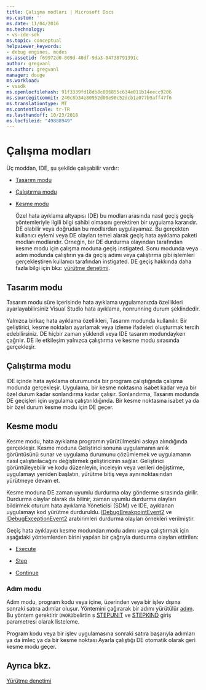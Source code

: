 ```yaml
---
title: Çalışma modları | Microsoft Docs
ms.custom: ''
ms.date: 11/04/2016
ms.technology:
- vs-ide-sdk
ms.topic: conceptual
helpviewer_keywords:
- debug engines, modes
ms.assetid: f69972d0-809d-40df-9da3-04738791391c
author: gregvanl
ms.author: gregvanl
manager: douge
ms.workload:
- vssdk
ms.openlocfilehash: 91f3339fd18db8c006855c634e011b14eecc9206
ms.sourcegitcommit: 240c8b34e80952d00e90c52dcb1a077b9aff47f6
ms.translationtype: MT
ms.contentlocale: tr-TR
ms.lasthandoff: 10/23/2018
ms.locfileid: "49888949"
---
```

# <a name="operational-modes"></a>Çalışma modları
Üç moddan, IDE, şu şekilde çalışabilir vardır:  
  
- [Tasarım modu](#vsconoperationalmodesanchor1)  
  
- [Çalıştırma modu](#vsconoperationalmodesanchor2)  
  
- [Kesme modu](#vsconoperationalmodesanchor3)  
  
  Özel hata ayıklama altyapısı (DE) bu modları arasında nasıl geçiş geçiş yöntemleriyle ilgili bilgi sahibi olmasını gerektiren bir uygulama kararıdır. DE olabilir veya doğrudan bu modlardan uygulayamaz. Bu gerçekten kullanıcı eylemi veya DE olayları temel alarak geçiş hata ayıklama paketi modları modlarıdır. Örneğin, bir DE durdurma olayından tarafından kesme modu için çalışma moduna geçiş instigated. Sonu modunda veya adım modunda çalıştırın ya da geçiş adımı veya çalıştırma gibi işlemleri gerçekleştiren kullanıcı tarafından instigated. DE geçiş hakkında daha fazla bilgi için bkz: [yürütme denetimi](../../extensibility/debugger/control-of-execution.md).  
  
##  <a name="vsconoperationalmodesanchor1"></a> Tasarım modu  
 Tasarım modu süre içerisinde hata ayıklama uygulamanızda özellikleri ayarlayabilirsiniz Visual Studio hata ayıklama, nonrunning durum şeklindedir.  
  
 Yalnızca birkaç hata ayıklama özellikleri, Tasarım modunda kullanılır. Bir geliştirici, kesme noktaları ayarlamak veya izleme ifadeleri oluşturmak tercih edebilirsiniz. DE hiçbir zaman yüklendi veya IDE tasarım modundayken çağrılır. DE ile etkileşim yalnızca çalıştırma ve kesme modu sırasında gerçekleşir.  
  
##  <a name="vsconoperationalmodesanchor2"></a> Çalıştırma modu  
 IDE içinde hata ayıklama oturumunda bir program çalıştığında çalışma modunda gerçekleşir. Uygulama, bir kesme noktasına isabet kadar veya bir özel durum kadar sonlandırma kadar çalışır. Sonlandırma, Tasarım modunda DE geçişleri için uygulama çalıştırıldığında. Bir kesme noktasına isabet ya da bir özel durum kesme modu için DE geçer.  
  
##  <a name="vsconoperationalmodesanchor3"></a> Kesme modu  
 Kesme modu, hata ayıklama programın yürütülmesini askıya alındığında gerçekleşir. Kesme moduna Geliştirici sonuna uygulamanın anlık görüntüsünü sunar ve uygulama durumunu çözümlemek ve uygulamanın nasıl çalıştırılacağını değiştirmek geliştiricinin sağlar. Geliştirici görüntüleyebilir ve kodu düzenleyin, inceleyin veya verileri değiştirme, uygulamayı yeniden başlatın, yürütme bitiş veya aynı noktasından yürütmeye devam et.  
  
 Kesme moduna DE zaman uyumlu durdurma olay gönderme sırasında girilir. Durdurma olaylar olarak da bilinir, zaman uyumlu durdurma olayları bildirmek oturum hata ayıklama Yöneticisi (SDM) ve IDE, ayıklanan uygulamayı kod yürütme durduruldu. [IDebugBreakpointEvent2](../../extensibility/debugger/reference/idebugbreakpointevent2.md) ve [IDebugExceptionEvent2](../../extensibility/debugger/reference/idebugexceptionevent2.md) arabirimleri durdurma olayları örnekleri verilmiştir.  
  
 Geçiş hata ayıklayıcı kesme modundan modu adımı veya çalıştırmak için aşağıdaki yöntemlerden birini yapılan bir çağrıyla durdurma olayları ettirilen:  
  
-   [Execute](../../extensibility/debugger/reference/idebugprocess3-execute.md)  
  
-   [Step](../../extensibility/debugger/reference/idebugprocess3-step.md)  
  
-   [Continue](../../extensibility/debugger/reference/idebugprocess3-continue.md)  
  
###  <a name="vsconoperationalmodesanchor4"></a> Adım modu  
 Adım modu, program kodu veya içine, üzerinden veya bir işlev dışına sonraki satıra adımlar oluşur. Yöntemini çağırarak bir adımı yürütülür [adım](../../extensibility/debugger/reference/idebugprocess3-step.md). Bu yöntem gerektirir `DWORD`belirtin s [STEPUNIT](../../extensibility/debugger/reference/stepunit.md) ve [STEPKIND](../../extensibility/debugger/reference/stepkind.md) giriş parametresi olarak listeleme.  
  
 Program kodu veya bir işlev uygulamasına sonraki satıra başarıyla adımları ya da imleç ya da bir kesme noktası Ayarla çalıştığı DE otomatik olarak geri kesme modu geçer.  
  
## <a name="see-also"></a>Ayrıca bkz.  
 [Yürütme denetimi](../../extensibility/debugger/control-of-execution.md)
